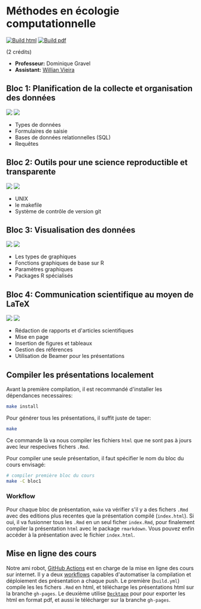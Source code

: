 # Méthodes en écologie computationnelle

[![Build html](https://github.com/EcoNumUdS/BIO500/workflows/Build%20html/badge.svg)](https://github.com/EcoNumUdS/BIO500/actions) [![Build pdf](https://github.com/EcoNumUdS/BIO500/workflows/Build%20pdf/badge.svg)](https://github.com/EcoNumUdS/BIO500/actions)

(2 crédits)

- **Professeur:** Dominique Gravel
- **Assistant:** [Willian Vieira](https://github.com/willvieira)


## Bloc 1: Planification de la collecte et organisation des données

[![](https://img.shields.io/badge/HTML-Pr%C3%A9sentation-blue)](https://econumuds.github.io/BIO500/bloc1/) [![](https://img.shields.io/badge/PDF-Pr%C3%A9sentation-yellow)](https://econumuds.github.io/BIO500/bloc1/bloc1.pdf)

- Types de données
- Formulaires de saisie
- Bases de données relationnelles (SQL)
- Requêtes

## Bloc 2: Outils pour une science reproductible et transparente

[![](https://img.shields.io/badge/HTML-Pr%C3%A9sentation-blue)](https://econumuds.github.io/BIO500/bloc2/) [![](https://img.shields.io/badge/PDF-Pr%C3%A9sentation-yellow)](https://econumuds.github.io/BIO500/bloc2/bloc2.pdf)

- UNIX
- le makefile
- Système de contrôle de version git

## Bloc 3: Visualisation des données

[![](https://img.shields.io/badge/HTML-Pr%C3%A9sentation-blue)](https://econumuds.github.io/BIO500/bloc3/) [![](https://img.shields.io/badge/PDF-Pr%C3%A9sentation-yellow)](https://econumuds.github.io/BIO500/bloc3/bloc3.pdf)

- Les types de graphiques
- Fonctions graphiques de base sur R
- Paramètres graphiques
- Packages R spécialisés

## Bloc 4: Communication scientifique au moyen de LaTeX

[![](https://img.shields.io/badge/HTML-Pr%C3%A9sentation-blue)](https://econumuds.github.io/BIO500/bloc4/) [![](https://img.shields.io/badge/PDF-Pr%C3%A9sentation-yellow)](https://econumuds.github.io/BIO500/bloc4/bloc4.pdf)

- Rédaction de rapports et d'articles scientifiques
- Mise en page
- Insertion de figures et tableaux
- Gestion des références
- Utilisation de Beamer pour les présentations

## Compiler les présentations localement

Avant la première compilation, il est recommandé d'installer les dépendances necessaires:

```bash
make install
```

Pour générer tous les présentations, il suffit juste de taper:

```bash
make
```

Ce commande là va nous compiler les fichiers `html` que ne sont pas à jours avec leur respecives fichers `.Rmd`.

Pour compiler une seule présentation, il faut spécifier le nom du bloc du cours envisagé:

```bash
# compiler première bloc du cours
make -C bloc1
```

### Workflow

Pour chaque bloc de présentation, `make` va vérifier s'il y a des fichers `.Rmd`
avec des editions plus recentes que la présentation compilé (`index.html`).
Si oui, il va fusionner tous les `.Rmd` en un seul ficher `index.Rmd`, pour finalement compiler la présentation
`html` avec le package `rmarkdown`. Vous pouvez enfin accéder à la présentation
avec le fichier `index.html`.


## Mise en ligne des cours

Notre ami robot, [GitHub Actions](https://github.com/features/actions) est en charge de la mise en ligne des cours sur internet. Il y a deux [workflows](https://github.com/EcoNumUdS/BIO500/tree/master/.github/workflows) capables d'automatiser la compilation et déploiement des présentation a chaque push. Le première (`build.yml`) compile les les fichers `.Rmd` en html, et télécharge les présentations html sur la branche `gh-pages`. Le deuxième utilise [`Decktape`](https://github.com/astefanutti/decktape) pour pour exporter les html en format pdf, et aussi le télécharger sur la branche `gh-pages`.
